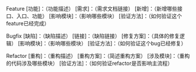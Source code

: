 
Feature
[功能]：（功能描述）
[需求]：（需求文档链接）
[新增]：（新增哪些接口、入口、功能）
[影响模块]：（影响哪些模块）
[验证方法]：（如何验证这个feature已经完成）

Bugfix
[缺陷]：（缺陷描述）
[链接]：（缺陷链接）
[修复方案]：（具体的修复逻辑）
[影响模块]：（影响哪些模块）
[验证方法]：（如何验证这个bug已经修复）

Refactor
[重构]：（重构描述）
[重构方案]：（简述重构方案）
[涉及模块]：（重构的代码涉及哪些模块）
[验证方法]：（如何验证refactor是否影响主流程）
